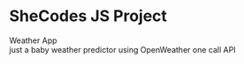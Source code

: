 # SheCodes JS Project
Weather App 
<br/>just a baby weather predictor using OpenWeather one call API
